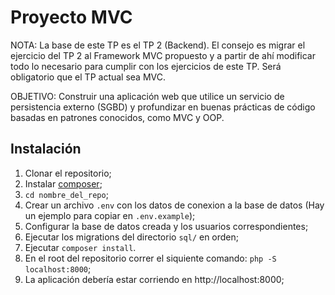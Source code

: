 # Proyecto MVC

NOTA: La base de este TP es el TP 2 (Backend). El consejo es migrar el ejercicio del TP 2 al Framework MVC propuesto y a partir de ahí modificar todo lo necesario para cumplir con los ejercicios de este TP. Será obligatorio que el TP actual sea MVC.

OBJETIVO: Construir una aplicación web que utilice un servicio de persistencia externo (SGBD) y profundizar en buenas prácticas de código basadas en patrones conocidos, como MVC y OOP.

## Instalación

 1. Clonar el repositorio;
 2. Instalar [composer](https://getcomposer.org/doc/00-intro.md);
 3. `cd nombre_del_repo`;
 4. Crear un archivo `.env` con los datos de conexion a la base de datos (Hay un ejemplo para copiar en `.env.example`);
 5. Configurar la base de datos creada y los usuarios correspondientes;
 6. Ejecutar los migrations del directorio `sql/` en orden;
 7. Ejecutar `composer install`.
 8. En el root del repositorio correr el siquiente comando: `php -S localhost:8000`;
 9. La aplicación debería estar corriendo en http://localhost:8000;
